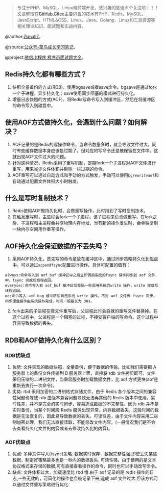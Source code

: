 > 专注于PHP、MySQL、Linux和前端开发，感兴趣的感谢点个关注哟！！！文章整理在[GitHub](https://github.com/7small7),[Gitee](https://gitee.com/bruce_qiq)主要包含的技术有PHP、Redis、MySQL、JavaScript、HTML&CSS、Linux、Java、Golang、Linux和工具资源等相关理论知识、面试题和实战内容。

@author:[7small7](https://github.com/7small7)。

@source:[公众号-菜鸟成长学习笔记](/site/)。

@project:[微信小程序 程序员面试题大全](/site/)。

## Redis持久化都有哪些方式？

1. 快照全量备份的方式(RDB)，使用bgsave或者save命令。bgsave是通过fork一个子进程，异步持久化；save使用同步阻塞的模式进行持久化。
2. 增量日志快照的方式(AOF)，将Redis写命令写入到缓冲区，然后在将缓冲区的命令写入到磁盘中。

## 使用AOF方式做持久化，会遇到什么问题？如何解决？

1. AOF记录的是Redis的写操作命令，当命令数量多时，就会导致文件过大。同时有些缓存数据本身应该是过期了，但对应的写命令还是被保留在文件中。这就出现AOF文件过大的问题。
2. 针对这种情况，Redis采用了重写机制，定期fork一个子进程对AOF文件进行重写，用来减少文件体积并剔除一些过期的命令。
3. AOF重写可以通过自动方式和手动的方式触发，手动可以使用`bgrewriteaof`和自动通过配置文件体积大小时触发。

## 什么是写时复制技术？

1. Redis使用AOF做持久化时，会做重写操作，此时用到了写时复制技术。
2. 在触发重写时，主进程会fork一个子进程，该子进程来负责做重写。在fork之后，子进程和主进程会共享物理内存地址，当有新的操作发生时，会单独复制一块内存空间用作重写操作。

## AOF持久化会保证数据的不丢失吗？

1. 采用AOF持久化，首先写的命令是放在缓冲区中，通过同步策略持久化到磁盘中。可以通过`appendfsync`配置进行操作。具体可配置的值有：

```
always:命令写入到 aof_buf 缓冲区中之后立即调用系统的fsync 操作同步到 aof 文件中，fsync 完成后线程返回。
everysec:命令写入到 aof_buf 缓冲区后每隔一秒调用系统的write 操作，write 完成后线程返回。
no:命令写入 aof_bug 缓冲区后调用系统 write 操作，不对 aof 文件做 fsync 同步，同步硬盘操作由系统操作完成，时间一般最长为 30s。
```

2. fork出来的子进程在做文件重写后，父进程此时会将就的重写文件替换掉。在这个过程中，父进程是一个阻塞的过程，不接受客户端的写命令。这个过程中容易导致数据的丢失。

## RDB和AOF做持久化有什么区别？

### RDB优缺点

1. 优势: 文件实现的数据快照，全量备份，便于数据的传输。比如我们需要把 A 服务器上的备份文件传输到 B 服务器上面，直接将 rdb 文件拷贝即可。文件采用压缩的二进制文件，当重启服务时加载数据文件，比 aof 方式更快(aof是重新去执行一次命令)。
2. 劣势: rbd 采用加密的二进制格式存储文件，由于 Redis 各个版本之间的兼容性问题也导致 rdb 由版本兼容问题导致无法再其他的 Redis 版本中使用。实时性差，并不是完全的实时同步，容易造成数据的不完整性。因为 rdb 并不是实时备份，当某个时间段 Redis 服务出现异常，内存数据丢失，这段时间的数据是无法恢复的，因此易导致数据的丢失。可读性差，由于文件内容采用二进制加密处理，我们无法直接读取，不能修改文件内容。(一般情况我们是不会去查看持久化文件的内容或者去修改持久化的内容)。

### AOF优缺点

1. 优点: 多种文件写入(fsync)策略. 数据实时保存，数据完整性强.即使丢失某些数据，制定好策略最多也是一秒内的数据丢失. 可读性强，由于使用的是文本协议格式来存储的数据,可有直接查看操作的命令，同时也可以手动改写命令。
2. 缺点: 文件体积过大，加载速度比 rbd 慢.由于 aof 记录的是 redis 操作的日志,一些无效的，可简化的操作也会被记录下来,造成 aof 文件过大.但该方式可以通过文件重写策略进行优化.